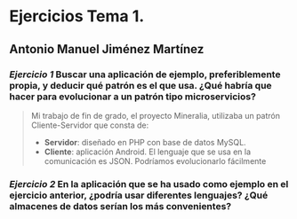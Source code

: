 # Ejercicios Tema 1.
## Antonio Manuel Jiménez Martínez
### *Ejercicio 1* Buscar una aplicación de ejemplo, preferiblemente propia, y deducir qué patrón es el que usa. ¿Qué habría que hacer para evolucionar a un patrón tipo microservicios?

> Mi trabajo de fin de grado, el proyecto Mineralia, utilizaba un patrón Cliente-Servidor que consta de: 
> * __Servidor__: diseñado en PHP con base de datos MySQL.
> * __Cliente__: aplicación Android.
> El lenguaje que se usa en la comunicación es JSON.
> Podríamos evolucionarlo fácilmente 


### *Ejercicio 2* En la aplicación que se ha usado como ejemplo en el ejercicio anterior, ¿podría usar diferentes lenguajes? ¿Qué almacenes de datos serían los más convenientes?